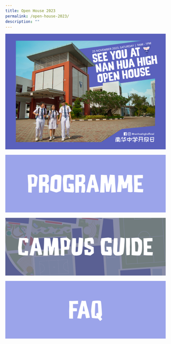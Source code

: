 ```yaml
---
title: Open House 2023
permalink: /open-house-2023/
description: ""
---
```

![](/images/Open%20House%202023/messageoftheday_web4.jpg)

<a href="https://www.nanhuahigh.moe.edu.sg/open-house-2023/programme/"><img src="/images/Open%20House%202023/openhouse_programme.png"></a>

<a href="https://www.figma.com/proto/Tj9TYwD8VwGeDr8tuVJYan/Open-House-Map?type=design&amp;node-id=20-404&amp;t=V3eq4bJPx48MfBoB-1&amp;scaling=min-zoom&amp;page-id=0%3A1&amp;starting-point-node-id=20%3A404&amp;mode=design/"><img src="/images/Open%20House%202023/openhouse_campusguide.png"></a>

![](/images/Open%20House%202023/openhouse_faq.png)